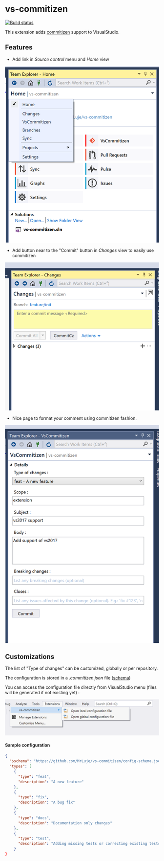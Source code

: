 # vs-commitizen

[![Build status](https://ci.appveyor.com/api/projects/status/4yx0hjn5qmu8oem0/branch/master?svg=true)](https://ci.appveyor.com/project/MrLuje/vs-commitizen/branch/master)

This extension adds [commitizen](https://github.com/commitizen/) support to VisualStudio.

## Features

- Add link in _Source control_ menu and _Home_ view

![vs-commitizen_-_home__1.png](images/home.png)

- Add button near to the "Commit" button in _Changes_ view to easily use commitizen

![vs-commitizen_-_commit-cz.png](images/commit-cz.png)

- Nice page to format your comment using commitizen fashion.

![vs-commitizen_-_commitizen_view.png](images/commitizen-view.png)

## Customizations

The list of "Type of changes" can be customized, globally or per repository.

The configuration is stored in a *.commitizen.json* file ([schema](./config-schema.json))

You can access the configuration file directly from VisualStudio menu (files will be generated if not existing yet) :


![menu.png](images/menu.png)

#### Sample configuration

```json
{
  "$schema": "https://github.com/MrLuje/vs-commitizen/config-schema.json",
  "types": [
    {
      "type": "feat",
      "description": "A new feature"
    },
    {
      "type": "fix",
      "description": "A bug fix"
    },
    {
      "type": "docs",
      "description": "Documentation only changes"
    },
    {
      "type": "test",
      "description": "Adding missing tests or correcting existing tests"
    }
}
```